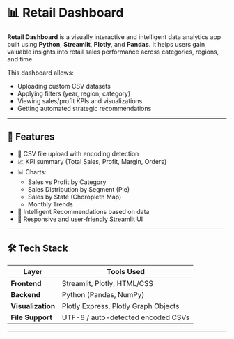 
# 📊 Retail Dashboard

**Retail Dashboard** is a visually interactive and intelligent data analytics app built using **Python**, **Streamlit**, **Plotly**, and **Pandas**. It helps users gain valuable insights into retail sales performance across categories, regions, and time.

This dashboard allows:
- Uploading custom CSV datasets
- Applying filters (year, region, category)
- Viewing sales/profit KPIs and visualizations
- Getting automated strategic recommendations

---

## 🚀 Features

- 📂 CSV file upload with encoding detection
- 📈 KPI summary (Total Sales, Profit, Margin, Orders)
- 📊 Charts:
  - Sales vs Profit by Category
  - Sales Distribution by Segment (Pie)
  - Sales by State (Choropleth Map)
  - Monthly Trends
- 🧠 Intelligent Recommendations based on data
- 🎯 Responsive and user-friendly Streamlit UI

---

## 🛠 Tech Stack

| Layer        | Tools Used                   |
|--------------|-------------------------------|
| **Frontend** | Streamlit, Plotly, HTML/CSS    |
| **Backend**  | Python (Pandas, NumPy)         |
| **Visualization** | Plotly Express, Plotly Graph Objects |
| **File Support** | UTF-8 / auto-detected encoded CSVs |

---
